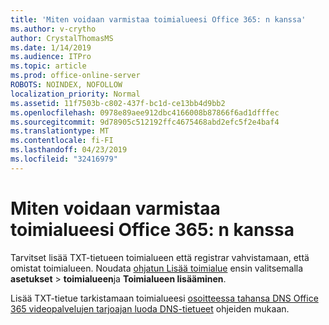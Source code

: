 ```yaml
---
title: 'Miten voidaan varmistaa toimialueesi Office 365: n kanssa'
ms.author: v-crytho
author: CrystalThomasMS
ms.date: 1/14/2019
ms.audience: ITPro
ms.topic: article
ms.prod: office-online-server
ROBOTS: NOINDEX, NOFOLLOW
localization_priority: Normal
ms.assetid: 11f7503b-c802-437f-bc1d-ce13bb4d9bb2
ms.openlocfilehash: 0978e89aee912dbc4166008b87866f6ad1dfffec
ms.sourcegitcommit: 9d78905c512192ffc4675468abd2efc5f2e4baf4
ms.translationtype: MT
ms.contentlocale: fi-FI
ms.lasthandoff: 04/23/2019
ms.locfileid: "32416979"
---
```

# <a name="how-to-verify-your-domain-with-office-365"></a>Miten voidaan varmistaa toimialueesi Office 365: n kanssa

Tarvitset lisää TXT-tietueen toimialueen että registrar vahvistamaan, että omistat toimialueen. Noudata [ohjatun Lisää toimialue](https://portal.office.com/adminportal/home#/Domains) ensin valitsemalla **asetukset** \> **toimialueen**ja **Toimialueen lisääminen**.
  
Lisää TXT-tietue tarkistamaan toimialueesi [osoitteessa tahansa DNS Office 365 videopalvelujen tarjoajan luoda DNS-tietueet](https://docs.microsoft.com/office365/admin/get-help-with-domains/create-dns-records-at-any-dns-hosting-provider) ohjeiden mukaan. 
  

